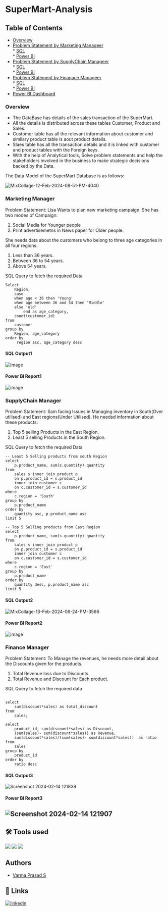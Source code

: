 # SuperMart-Analysis

## Table of Contents

  * [Overview](#overview)
  * [Problem Statement by Marketing Manageer](#marketing-manager)\
    	* [SQL](#sql-output1)\
    	* [Power BI](#power-bi-report1)
  * [Problem Statement by SupplyChain Manageer](#supplychain-manager)\
    	* [SQL](#sql-output2)\
    	* [Power BI](#power-bi-report2)
  * [Problem Statement by Finanace Manageer](#finance-manager)\
    	* [SQL](#sql-output3)\
    	* [Power BI](#power-bi-report3)
  * [Power BI Dashboard](https://app.powerbi.com/view?r=eyJrIjoiZjVkYjg2YTgtOTA4NS00MDBkLTk4M2ItNmY5YzliMmUyMDYyIiwidCI6IjZhYjJkZTAwLTYxZjYtNDVmYS1iZmM4LTcxYTY4MDUwYjg0NyJ9&pageName=ReportSection)


### Overview

   * The DataBase has details of the sales transaction of the SuperMart.
   * All the details is distributed across these tables Customer, Product and Sales.
   * Customer table has all the relevant information about customer and similary product table is aout product details. 
   * Slaes table has all the transaction details and it is linked with customer and product tables with the Foreign keys.
   * With the help of Analytical tools, Solve problem statements and help the stakeholders involved in the business to make strategic decisions backed by the Data.
 
 The Data Model of the SuperMart Database is as follows:

![MixCollage-12-Feb-2024-08-51-PM-4040](https://github.com/varma-prasad/SuperMart-Analysis/assets/108605375/8f023d46-83ec-4ab1-91a7-da174e39fcd5)

### Marketing Manager

Problem Statement:
Lisa Wants to plan new marketing campaign. She has two modes of Campaign:
1. Social Media for Younger people
2. Print advertisemetns in News paper for Older people.

She needs data about the customers who belong to three age categories in all four regions:
1. Less than 36 years.
2. Between 36 to 54 years.
3. Above 54 years.

SQL Query to fetch the required Data

```
Select
	Region, 
	case 
	when age < 36 then 'Young'
	when age between 36 and 54 then 'Middle'
	else 'old' 
       	end as age_category, 
	count(customer_id)
from
	customer
group by
	Region, age_category
order by
	 region asc, age_category desc
```
#### SQL Output1

![image](https://github.com/varma-prasad/SuperMart-Analysis/assets/108605375/8bf4ce68-5d5f-4ba4-a28d-047d429f4228)

#### Power BI Report1

![image](https://github.com/varma-prasad/SuperMart-Analysis/assets/108605375/c754d20b-9a76-4869-8cbf-a0d9edfe3ecc)

### SupplyChain Manager

Problem Statement:
Sam facing Issues in Managing inventory in South(Over utilised) and East regions(Under Utilised). He needsd information about these products:
1. Top 5 selling Products in the East Region.
2. Least 5 selling Products in the South Region.

SQL Query to fetch the required Data

```
-- Least 5 Selling products from south Region
select 
	p.product_name, sum(s.quantity) quantity
from 
	sales s inner join product p
	on p.product_id = s.product_id
	inner join customer c
	on c.customer_id = s.customer_id
where 
	c.region = 'South'
group by 
	p.product_name
order by 
	quantity asc, p.product_name asc
limit 5

-- Top 5 Selling products from East Region
select 
	p.product_name, sum(s.quantity) quantity
from 
	sales s inner join product p
	on p.product_id = s.product_id
	inner join customer c
	on c.customer_id = s.customer_id
where 
	c.region = 'East'
group by 
	p.product_name
order by 
	quantity desc, p.product_name asc
limit 5
```
#### SQL Output2

![MixCollage-13-Feb-2024-06-24-PM-3566](https://github.com/varma-prasad/SuperMart-Analysis/assets/108605375/3fcc84e7-52ee-4e53-9427-96fefb857c81)

#### Power BI Report2

![image](https://github.com/varma-prasad/SuperMart-Analysis/assets/108605375/277121f9-cc04-4594-9c2f-f12171ef755d)


### Finance Manager

Problem Statement:
To Manage the revenues, he needs more detail about the Discounts given for the products.
1. Total Revenue loss due to Discounts.
2. Total Revenue and Discount for Each product.

SQL Query to fetch the required data
```

select 
	sum(discount*sales) as total_discount 
from 
	sales;

select 
	product_id, sum(discount*sales) as Discount,
	(sum(sales)- sum(discount*sales)) as Revenue,
	sum(discount*sales)/(sum(sales)- sum(discount*sales))  as ratio
from
	sales
group by 
	product_id
order by 
	ratio desc
```

#### SQL Output3

![Screenshot 2024-02-14 121839](https://github.com/varma-prasad/SuperMart-Analysis/assets/108605375/d7449b34-1626-4f19-81d4-3751a3256701)

#### Power BI Report3

![Screenshot 2024-02-14 121907](https://github.com/varma-prasad/SuperMart-Analysis/assets/108605375/81197ba9-159a-4bba-bb2b-6e9198c09238)
---

## 🛠 Tools used
![](https://img.shields.io/badge/postgresql-v16.2-blue)
![](https://img.shields.io/badge/Power_BI-v2.124.2028.0-green)
![](https://img.shields.io/badge/Excel-v2023-orange)

## Authors

- [Varma Prasad S](https://github.com/varma-prasad)

## 🔗 Links

[![linkedin](https://img.shields.io/badge/linkedin-0A66C2?style=for-the-badge&logo=linkedin&logoColor=white)](https://www.linkedin.com/in/varma-prasad-s/)

   
 
